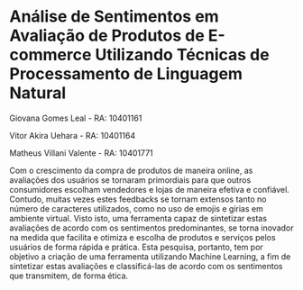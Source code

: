 # Análise de Sentimentos em Avaliação de Produtos de E-commerce Utilizando Técnicas de Processamento de Linguagem Natural

Giovana Gomes Leal - RA: 10401161

Vitor Akira Uehara - RA: 10401164

Matheus Villani Valente - RA: 10401771

Com o crescimento da compra de produtos de maneira online, as avaliações dos usuários se tornaram primordiais para que outros consumidores escolham vendedores e lojas de maneira efetiva e confiável. Contudo, muitas vezes estes feedbacks se tornam extensos tanto no número de caracteres utilizados, como no uso de emojis e gírias em ambiente virtual. Visto isto, uma ferramenta capaz de sintetizar estas avaliações de acordo com os sentimentos predominantes, se torna inovador na medida que facilita e otimiza e escolha de produtos e serviços pelos usuários de forma rápida e prática. Esta pesquisa, portanto, tem por objetivo a criação de uma ferramenta utilizando Machine Learning, a fim de sintetizar estas avaliações e classificá-las de acordo com os sentimentos que transmitem, de forma ética.

